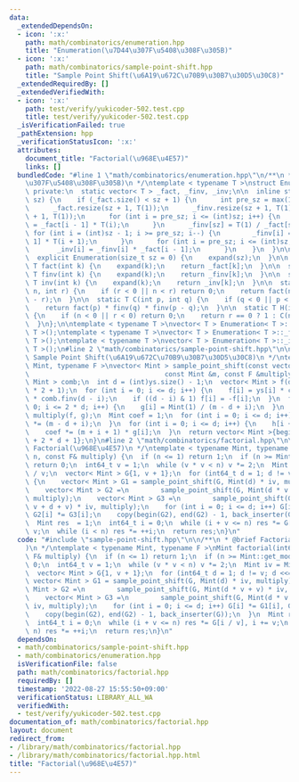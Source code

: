 ```yaml
---
data:
  _extendedDependsOn:
  - icon: ':x:'
    path: math/combinatorics/enumeration.hpp
    title: "Enumeration(\u7D44\u307F\u5408\u308F\u305B)"
  - icon: ':x:'
    path: math/combinatorics/sample-point-shift.hpp
    title: "Sample Point Shift(\u6A19\u672C\u70B9\u30B7\u30D5\u30C8)"
  _extendedRequiredBy: []
  _extendedVerifiedWith:
  - icon: ':x:'
    path: test/verify/yukicoder-502.test.cpp
    title: test/verify/yukicoder-502.test.cpp
  _isVerificationFailed: true
  _pathExtension: hpp
  _verificationStatusIcon: ':x:'
  attributes:
    document_title: "Factorial(\u968E\u4E57)"
    links: []
  bundledCode: "#line 1 \"math/combinatorics/enumeration.hpp\"\n/**\n * @brief Enumeration(\u7D44\
    \u307F\u5408\u308F\u305B)\n */\ntemplate < typename T >\nstruct Enumeration {\n\
    \ private:\n  static vector< T > _fact, _finv, _inv;\n\n  inline static void expand(size_t\
    \ sz) {\n    if (_fact.size() < sz + 1) {\n      int pre_sz = max(1, (int)_fact.size());\n\
    \      _fact.resize(sz + 1, T(1));\n      _finv.resize(sz + 1, T(1));\n      _inv.resize(sz\
    \ + 1, T(1));\n      for (int i = pre_sz; i <= (int)sz; i++) {\n        _fact[i]\
    \ = _fact[i - 1] * T(i);\n      }\n      _finv[sz] = T(1) / _fact[sz];\n     \
    \ for (int i = (int)sz - 1; i >= pre_sz; i--) {\n        _finv[i] = _finv[i +\
    \ 1] * T(i + 1);\n      }\n      for (int i = pre_sz; i <= (int)sz; i++) {\n \
    \       _inv[i] = _finv[i] * _fact[i - 1];\n      }\n    }\n  }\n\n public:\n\
    \  explicit Enumeration(size_t sz = 0) {\n    expand(sz);\n  }\n\n  static inline\
    \ T fact(int k) {\n    expand(k);\n    return _fact[k];\n  }\n\n  static inline\
    \ T finv(int k) {\n    expand(k);\n    return _finv[k];\n  }\n\n  static inline\
    \ T inv(int k) {\n    expand(k);\n    return _inv[k];\n  }\n\n  static T P(int\
    \ n, int r) {\n    if (r < 0 || n < r) return 0;\n    return fact(n) * finv(n\
    \ - r);\n  }\n\n  static T C(int p, int q) {\n    if (q < 0 || p < q) return 0;\n\
    \    return fact(p) * finv(q) * finv(p - q);\n  }\n\n  static T H(int n, int r)\
    \ {\n    if (n < 0 || r < 0) return 0;\n    return r == 0 ? 1 : C(n + r - 1, r);\n\
    \  }\n};\n\ntemplate < typename T >\nvector< T > Enumeration< T >::_fact = vector<\
    \ T >();\ntemplate < typename T >\nvector< T > Enumeration< T >::_finv = vector<\
    \ T >();\ntemplate < typename T >\nvector< T > Enumeration< T >::_inv = vector<\
    \ T >();\n#line 2 \"math/combinatorics/sample-point-shift.hpp\"\n\n/**\n * @brief\
    \ Sample Point Shift(\u6A19\u672C\u70B9\u30B7\u30D5\u30C8)\n */\ntemplate < typename\
    \ Mint, typename F >\nvector< Mint > sample_point_shift(const vector< Mint > &ys,\n\
    \                                  const Mint &m, const F &multiply) {\n  Enumeration<\
    \ Mint > comb;\n  int d = (int)ys.size() - 1;\n  vector< Mint > f(d + 1), g(d\
    \ * 2 + 1);\n  for (int i = 0; i <= d; i++) {\n    f[i] = ys[i] * comb.finv(i)\
    \ * comb.finv(d - i);\n    if ((d - i) & 1) f[i] = -f[i];\n  }\n  for (int i =\
    \ 0; i <= 2 * d; i++) {\n    g[i] = Mint(1) / (m - d + i);\n  }\n  auto h    =\
    \ multiply(f, g);\n  Mint coef = 1;\n  for (int i = 0; i <= d; i++) {\n    coef\
    \ *= (m - d + i);\n  }\n  for (int i = 0; i <= d; i++) {\n    h[i + d] *= coef;\n\
    \    coef *= (m + i + 1) * g[i];\n  }\n  return vector< Mint >{begin(h) + d, begin(h)\
    \ + 2 * d + 1};\n}\n#line 2 \"math/combinatorics/factorial.hpp\"\n\n/**\n * @brief\
    \ Factorial(\u968E\u4E57)\n */\ntemplate < typename Mint, typename F >\nMint factorial(int64_t\
    \ n, const F& multiply) {\n  if (n <= 1) return 1;\n  if (n >= Mint::get_mod())\
    \ return 0;\n  int64_t v = 1;\n  while (v * v < n) v *= 2;\n  Mint iv = Mint(1)\
    \ / v;\n  vector< Mint > G{1, v + 1};\n  for (int64_t d = 1; d != v; d <<= 1)\
    \ {\n    vector< Mint > G1 = sample_point_shift(G, Mint(d) * iv, multiply);\n\
    \    vector< Mint > G2 =\n        sample_point_shift(G, Mint(d * v + v) * iv,\
    \ multiply);\n    vector< Mint > G3 =\n        sample_point_shift(G, Mint(d *\
    \ v + d + v) * iv, multiply);\n    for (int i = 0; i <= d; i++) G[i] *= G1[i],\
    \ G2[i] *= G3[i];\n    copy(begin(G2), end(G2) - 1, back_inserter(G));\n  }\n\
    \  Mint res  = 1;\n  int64_t i = 0;\n  while (i + v <= n) res *= G[i / v], i +=\
    \ v;\n  while (i < n) res *= ++i;\n  return res;\n}\n"
  code: "#include \"sample-point-shift.hpp\"\n\n/**\n * @brief Factorial(\u968E\u4E57\
    )\n */\ntemplate < typename Mint, typename F >\nMint factorial(int64_t n, const\
    \ F& multiply) {\n  if (n <= 1) return 1;\n  if (n >= Mint::get_mod()) return\
    \ 0;\n  int64_t v = 1;\n  while (v * v < n) v *= 2;\n  Mint iv = Mint(1) / v;\n\
    \  vector< Mint > G{1, v + 1};\n  for (int64_t d = 1; d != v; d <<= 1) {\n   \
    \ vector< Mint > G1 = sample_point_shift(G, Mint(d) * iv, multiply);\n    vector<\
    \ Mint > G2 =\n        sample_point_shift(G, Mint(d * v + v) * iv, multiply);\n\
    \    vector< Mint > G3 =\n        sample_point_shift(G, Mint(d * v + d + v) *\
    \ iv, multiply);\n    for (int i = 0; i <= d; i++) G[i] *= G1[i], G2[i] *= G3[i];\n\
    \    copy(begin(G2), end(G2) - 1, back_inserter(G));\n  }\n  Mint res  = 1;\n\
    \  int64_t i = 0;\n  while (i + v <= n) res *= G[i / v], i += v;\n  while (i <\
    \ n) res *= ++i;\n  return res;\n}\n"
  dependsOn:
  - math/combinatorics/sample-point-shift.hpp
  - math/combinatorics/enumeration.hpp
  isVerificationFile: false
  path: math/combinatorics/factorial.hpp
  requiredBy: []
  timestamp: '2022-08-27 15:55:50+09:00'
  verificationStatus: LIBRARY_ALL_WA
  verifiedWith:
  - test/verify/yukicoder-502.test.cpp
documentation_of: math/combinatorics/factorial.hpp
layout: document
redirect_from:
- /library/math/combinatorics/factorial.hpp
- /library/math/combinatorics/factorial.hpp.html
title: "Factorial(\u968E\u4E57)"
---
```

